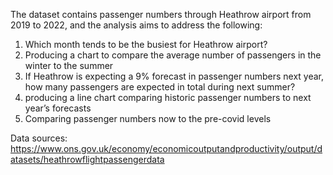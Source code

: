 The dataset contains passenger numbers through Heathrow airport from 2019 to 2022,
and the analysis aims to address the following:

1. Which month tends to be the busiest for Heathrow airport?
2. Producing a chart to compare the average number of passengers in the winter to the summer
3. If Heathrow is expecting a 9% forecast in passenger numbers next year, 
   how many passengers are expected in total during next summer?
4. producing a line chart comparing historic passenger numbers to next year’s forecasts
5. Comparing passenger numbers now to the pre-covid levels


Data sources:
https://www.ons.gov.uk/economy/economicoutputandproductivity/output/datasets/heathrowflightpassengerdata

